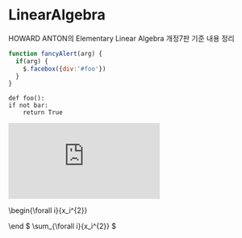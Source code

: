 <script type="text/javascript" src="http://cdn.mathjax.org/mathjax/latest/MathJax.js?config=default"></script>

# LinearAlgebra
HOWARD ANTON의 Elementary Linear Algebra 개정7판 기준 내용 정리
```javascript
function fancyAlert(arg) {
  if(arg) {
    $.facebox({div:'#foo'})
  }
}
```
    
    def foo():
    if not bar:
        return True
        
![equation](http://www.sciweavers.org/tex2img.php?eq=1%2Bsin%28mc%5E2%29&bc=White&fc=Black&im=jpg&fs=12&ff=arev&edit=)

\begin{\forall i}{x_i^{2}}

\end
$ \sum_{\forall i}{x_i^{2}} $
